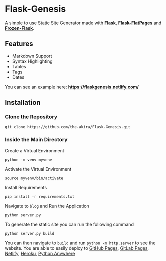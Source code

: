 # Flask-Genesis

A simple to use Static Site Generator made with **[Flask](https://flask.palletsprojects.com/en/1.1.x/)**, **[Flask-FlatPages](https://flask-flatpages.readthedocs.io/en/v0.7.1/)** and **[Frozen-Flask](https://pythonhosted.org/Frozen-Flask/)**.

## Features

- Markdown Support
- Syntax Highlighting
- Tables
- Tags
- Dates

You can see an example here: **https://flaskgenesis.netlify.com/**

## Installation

### Clone the Repository

```
git clone https://github.com/the-akira/Flask-Genesis.git
```

### Inside the Main Directory

Create a Virtual Environment

```
python -m venv myvenv
```

Activate the Virtual Environment

```
source myvenv/bin/activate
```

Install Requirements

```
pip install -r requirements.txt
```

Navigate to `blog` and Run the Application

```
python server.py
```

To generate the static site you can run the following command

```
python server.py build
```

You can then navigate to `build` and run `python -m http.server` to see the website. You are able to easily deploy to [GitHub Pages](https://pages.github.com/), [GitLab Pages](https://about.gitlab.com/product/pages/), [Netlify](https://www.netlify.com/), [Heroku](https://www.heroku.com), [Python Anywhere](https://www.pythonanywhere.com/)

